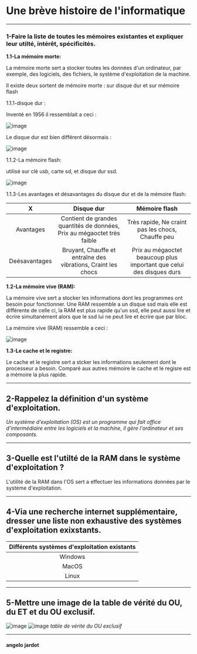 # Une brève histoire de l'informatique

---

### 1-Faire la liste de toutes les mémoires existantes et expliquer leur utilté, intérêt, spécificités.

**1.1-La mémoire morte:**

La mémoire morte sert a stocker toutes les données d'un ordinateur, par exemple, des logiciels, des fichiers, le système d'exploitation de la machine.

Il existe deux sortent de mémoire morte : sur disque dur et sur mémoire flash 

1.1.1-disque dur :

Inventé en 1956 il ressemblait a ceci :

![image](https://user-images.githubusercontent.com/112655992/189700172-72950d83-60a9-4143-bae6-2a63ee475456.png)

Le disque dur est bien différent désormais :

![image](https://user-images.githubusercontent.com/112655992/189700716-9c9a6df7-0b7f-4fa8-ba44-a8e9918d17fe.png)

1.1.2-La mémoire flash: 

utilisé sur clé usb, carte sd, et disque dur ssd.

![image](https://user-images.githubusercontent.com/112655992/189868156-2a309033-31b9-4c0a-9f46-a1db3a3ca371.png)


1.1.3-Les avantages et désavantages du disque dur et de la mémoire flash:

| X | Disque dur | Mémoire flash |
| :---:   | :-: | :-: |
| Avantages | Contient de grandes quantités de données, Prix au mégaoctet très faible | Très rapide, Ne craint pas les chocs, Chauffe peu |
| Deésavantages | Bruyant, Chauffe et entraîne des vibrations, Craint les chocs | Prix au mégaoctet beaucoup plus important que celui des disques durs |

**1.2-La mémoire vive (RAM):**

La mémoire vive sert a stocker les informations dont les programmes ont besoin pour fonctionner. 
Une RAM ressemble a un disque ssd mais elle est différente de celle ci, la RAM est plus rapide qu'un ssd, elle peut aussi lire et écrire simultanément alors que le ssd lui ne peut lire et écrire que par bloc.

La mémoire vive (RAM) ressemble a ceci :

![image](https://user-images.githubusercontent.com/112655992/189860067-aea0f830-5ef6-4b7a-9c11-288dc11e8118.png)


**1.3-Le cache et le registre:**

Le cache et le registre sert a stcker les informations seulement dont le processeur a besoin. 
Comparé aux autres mémoire le cache et le regisre est a mémoire la plus rapide.

---


## 2-Rappelez la définition d'un système d'exploitation.

*Un système d'exploitation (OS) est un programme qui fait office d'intermédiaire entre les logiciels et la machine, il gère l'ordinateur et ses composants.*

---

## 3-Quelle est l'utilté de la RAM dans le système d'exploitation ?

L'utilité de la RAM dans l'OS sert a effectuer les informations données par le système d'exploitation.

---

## 4-Via une recherche internet supplémentaire, dresser une liste non exhaustive des systèmes d'exploitation exixstants.

| Différents systèmes d'exploitation existants | 
| :---:   |  
| Windows |                                                  
| MacOS |
| Linux |

---

## 5-Mettre une image de la table de vérité du OU, du ET et du OU exclusif.

![image](https://user-images.githubusercontent.com/112655992/189865846-d6a2e7fe-0572-4dc3-b1f9-4c4642f232e4.png)
![image](https://user-images.githubusercontent.com/112655992/189867158-4ae11155-868a-4047-8bbf-1a37df00f35c.png) *table de vérité du OU exclusif*


---

#### angelo jardot



